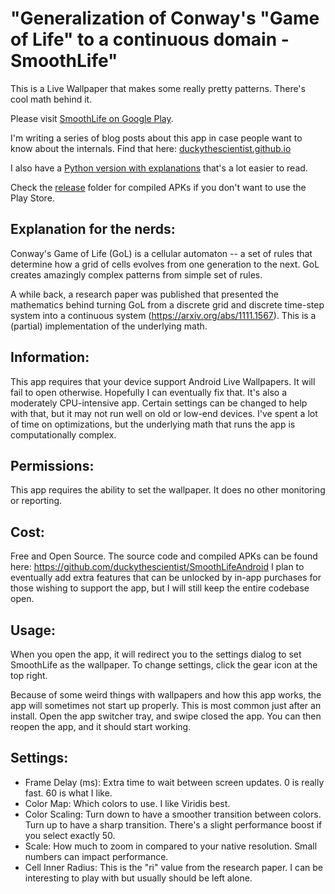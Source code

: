 
# "Generalization of Conway's "Game of Life" to a continuous domain - SmoothLife"

This is a Live Wallpaper that makes some really pretty patterns. There's cool math behind it.

Please visit [SmoothLife on Google Play](https://play.google.com/store/apps/details?id=ninja.duck.smoothlife).

I'm writing a series of blog posts about this app in case people want to know about the internals. Find that here: [duckythescientist.github.io](https://duckythescientist.github.io/)

I also have a [Python version with explanations](https://github.com/duckythescientist/SmoothLife) that's a lot easier to read.

Check the [release](https://github.com/duckythescientist/SmoothLifeAndroid/tree/master/release) folder for compiled APKs if you don't want to use the Play Store.


## Explanation for the nerds:


Conway's Game of Life (GoL) is a cellular automaton -- a set of rules that determine how a grid of cells evolves from one generation to the next. GoL creates amazingly complex patterns from simple set of rules.

A while back, a research paper was published that presented the mathematics behind turning GoL from a discrete grid and discrete time-step system into a continuous system (https://arxiv.org/abs/1111.1567). This is a (partial) implementation of the underlying math.

## Information:

This app requires that your device support Android Live Wallpapers. It will fail to open otherwise. Hopefully I can eventually fix that. It's also a moderately CPU-intensive app. Certain settings can be changed to help with that, but it may not run well on old or low-end devices. I've spent a lot of time on optimizations, but the underlying math that runs the app is computationally complex.

## Permissions:

This app requires the ability to set the wallpaper. It does no other monitoring or reporting.

## Cost:

Free and Open Source. The source code and compiled APKs can be found here: https://github.com/duckythescientist/SmoothLifeAndroid
I plan to eventually add extra features that can be unlocked by in-app purchases for those wishing to support the app, but I will still keep the entire codebase open.

## Usage:

When you open the app, it will redirect you to the settings dialog to set SmoothLife as the wallpaper. To change settings, click the gear icon at the top right.

Because of some weird things with wallpapers and how this app works, the app will sometimes not start up properly. This is most common just after an install. Open the app switcher tray, and swipe closed the app. You can then reopen the app, and it should start working.

## Settings:

* Frame Delay (ms): Extra time to wait between screen updates. 0 is really fast. 60 is what I like.
* Color Map: Which colors to use. I like Viridis best.
* Color Scaling: Turn down to have a smoother transition between colors. Turn up to have a sharp transition. There's a slight performance boost if you select exactly 50.
* Scale: How much to zoom in compared to your native resolution. Small numbers can impact performance.
* Cell Inner Radius: This is the "ri" value from the research paper. I can be interesting to play with but usually should be left alone.